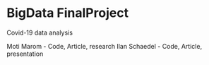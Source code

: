 # BigData FinalProject
Covid-19 data analysis

Moti Marom - Code, Article, research
Ilan Schaedel - Code, Article, presentation
